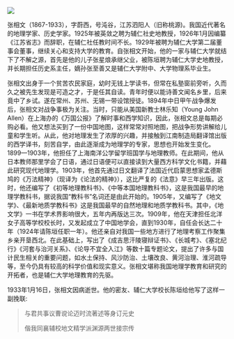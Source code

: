 ![](https://s2.loli.net/2022/08/13/ZwV9U7vtSOqCWAl.png)

张相文（1867-1933），字蔚西，号沌谷，江苏泗阳人（旧称桃源)。我国近代著名的地理学家、历史学家。1925年被英敛之聘为辅仁社史地教授，1926年1月因编纂《江苏省志》而辞职，在辅仁社任教时间不长。1929年被聘为辅仁大学第二届董事会董事，继续关心和支持大学的教育。自张相文开始，他的一家与辅仁大学就结下了不解之源，首先是他的儿子张星烺承继父业，被陈垣聘为辅仁大学史地教授，并长期担任历史系主任，嫡孙张至善又是辅仁大学附中、大学物理系毕业生。

张相文出身于一个贫苦农民家庭，幼时无钱上学读书，但常在私塾窗前旁听，久而久之被先生发现是可造之才，于是任其自读。青年时便以能诗善文闻名乡里，后来竟中了乡试。遂在常州、苏州、无锡一带设馆授徒。1894年中日甲午战争爆发后，张相文对战争事极为关注。当时，只能从美国新教士林乐知（Young John Allen）在上海办的《万国公报》了解时事和西学知识，因此，张相文总是每期必购必看。他又想法买到了一份中国地图，这样常常对照地图，把战争形势讲解给儿童和学生听。从此，他对地理发生了浓厚的兴趣，并接触到江南制造局翻译馆出版的西学译书，刻苦自学，由此逐渐成为地理学的专家，思想也开始发生变化。1899—1903年，他担任了上海南洋公学留学班国学与地理教师。在此期间，他从日本教师那里学会了日语，通过日语便可以直接读到大量西方科学文化书籍，并藉此研究现代地理学。1903年，他首先通过日文翻译了法国近代启蒙思想家孟德斯鸠的《万法精神》（现译为《论法的精神》），这比严复的《法意》早三年出版。这时，他还编写了《初等地理教科书》、《中等本国地理教科书》，这是我国最早的地理学教科书，据说我国“教科书”名词还是由此开始的。1905年，又编写了《地文学》、《最新地质学教科书》这是我国最早的自然地理和地质学教科书。其中，《地文学》一书在学术界影响很大，五年内再版达三次。1909年，他在天津担任北洋女子高等学校校长时，又发起成立了中国地学会，直到1930年，自任会长达二十年（1924年请陈垣任职一年）。他还亲自对我国一些地方进行了地理考察工作聚集乡亲开垦西北。在此基础上，写出了《成吉思汗陵寝辩证书》、《长城考》、《塞北纪行》《河套与治河关系》、《论导不宜全入江》等数十篇专题论文，提出了许多与国计民生相关的重要问题，如水土保持、风沙防治、土壤改良、黄河治理、淮河疏导等，至今仍具有较高的科学价值和现实意义。张相文堪称我国地理学教育和研究的开拓者，也是辅仁大学地理教育的先驱。

1933年1月16日，张相文因病逝世。他的密友、辅仁大学校长陈垣给他写了这样一副挽联:

> 与君共事议曹谠论迈时流著述等身订元史
>
> 偕我同襄辅校地文精学派渊源两世接宗传